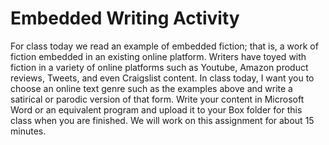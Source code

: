 # Embedded Writing Activity 

For class today we read an example of embedded fiction; that is, a work of fiction embedded in an existing online platform. Writers have toyed with fiction in a variety of online platforms such as Youtube, Amazon product reviews, Tweets, and even Craigslist content. In class today, I want you to choose an online text genre such as the examples above and write a satirical or parodic version of that form. Write your content in Microsoft Word or an equivalent program and upload it to your Box folder for this class when you are finished. We will work on this assignment for about 15 minutes.   
